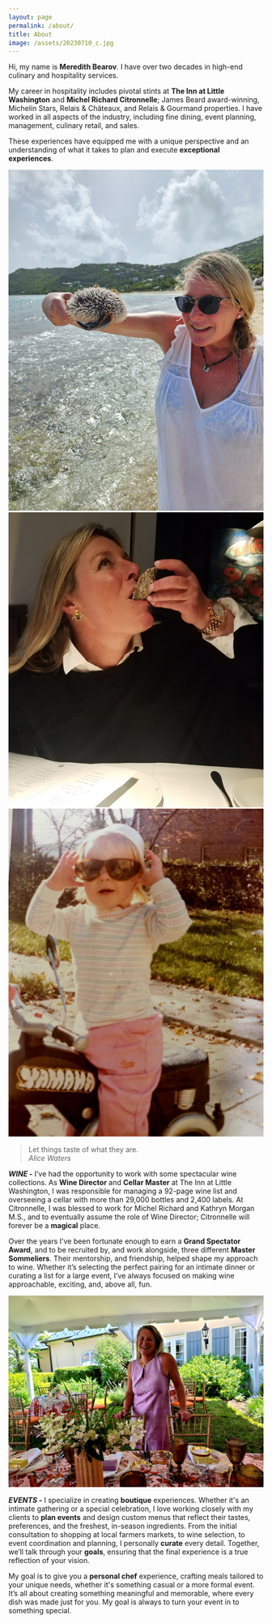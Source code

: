 ```yaml
---
layout: page
permalink: /about/
title: About
image: /assets/20230710_c.jpg
---
```

Hi, my name is **Meredith Bearov**. I have over two decades in high-end culinary and hospitality services. 

My career in hospitality includes pivotal stints at **The Inn at Little Washington** and **Michel Richard Citronnelle**; James Beard award-winning, Michelin Stars, Relais & Châteaux, and Relais & Gourmand properties. I have worked in all aspects of the industry, including fine dining, event planning, management, culinary retail, and sales. 

These experiences have equipped me with a unique perspective and an understanding of what it takes to plan and execute **exceptional experiences**.

<div class="gallery-box">
  <div class="gallery2">
    <img src="/assets/20230710_c.jpg">
    <img src="/assets/oyster-girl.jpg">
    <img src="/assets/motor-girl.jpg">
  </div>
</div>

> Let things taste of what they are.  
>  <cite>Alice Waters</cite>

***WINE \-***  I’ve had the opportunity to work with some spectacular wine collections. As **Wine Director** and **Cellar Master** at The Inn at Little Washington, I was responsible for managing a 92-page wine list and overseeing a cellar with more than 29,000 bottles and 2,400 labels. At Citronnelle, I was blessed to work for Michel Richard and Kathryn Morgan M.S., and to eventually assume the role of Wine Director;  Citronnelle will forever be a **magical** place.

Over the years I've been fortunate enough to earn a **Grand Spectator Award**, and to be recruited by, and work alongside, three different **Master Sommeliers**. Their mentorship, and friendship, helped shape my approach to wine. Whether it’s selecting the perfect pairing for an intimate dinner or curating a list for a large event, I’ve always focused on making wine approachable, exciting, and, above all, fun.

<div class="gallery-box">
  <div class="gallery2">
    <img src="/assets/20220625_3.jpg">
  </div>
</div>

***EVENTS \-*** I specialize in creating **boutique** experiences. Whether it's an intimate gathering or a special celebration, I love working closely with my clients to **plan events** and design custom menus that reflect their tastes, preferences, and the freshest, in-season ingredients. From the initial consultation to shopping at local farmers markets, to wine selection, to event coordination and planning, I personally **curate** every detail. Together, we’ll talk through your **goals**, ensuring that the final experience is a true reflection of your vision.

My goal is to give you a **personal chef** experience, crafting meals tailored to your unique needs, whether it's something casual or a more formal event. It’s all about creating something meaningful and memorable, where every dish was made just for you. My goal is always to turn your event in to something special.
